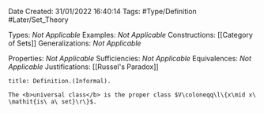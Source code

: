 <div class="topSpace"></div>

Date Created: 31/01/2022 16:40:14
Tags: #Type/Definition #Later/Set_Theory

Types: <i>Not Applicable</i>
Examples: <i>Not Applicable</i>
Constructions: [[Category of Sets]]
Generalizations: <i>Not Applicable</i>

Properties: <i>Not Applicable</i>
Sufficiencies: <i>Not Applicable</i>
Equivalences: <i>Not Applicable</i>
Justifications: [[Russel's Paradox]]

``` ad-Definition
title: Definition.(Informal).

The <b>universal class</b> is the proper class $V\coloneqq\l\{x\mid x\ \mathit{is\ a\ set}\r\}$.

```

